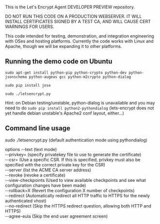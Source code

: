 This is the Let's Encrypt Agent DEVELOPER PREVIEW repository.

DO NOT RUN THIS CODE ON A PRODUCTION WEBSERVER.  IT WILL INSTALL CERTIFICATES SIGNED BY A TEST CA, AND WILL CAUSE CERT WARNINGS FOR USERS.

This code intended for testing, demonstration, and integration engineering
with OSes and hosting platforms.  Currently the code works with Linux and
Apache, though we will be expanding it to other platforms.

## Running the demo code on Ubuntu 

`sudo apt-get install python-pip python-crypto python-dev python-jsonschema python-augeas gcc python-m2crypto python-dialog` 

`sudo pip install jose`

`sudo ./letsencrypt.py`

Hint: on Debian testing/unstable, python-dialog is unavailable and you may
need to do `sudo pip install python2-pythondialog` (lets-encrypt does not yet
handle debian unstable's Apache2 conf layout, either...)


## Command line usage


sudo ./letsencrypt.py  (default authentication mode using pythondialog)
                                                   
options --text (text mode)                              
--privkey= (specify privatekey file to use to generate the certificate)            
--csr= (Use a specific CSR. If this is specified, privkey must also be             
specified with the correct private key for the CSR)                                
--server (list the ACME CA server address)                       
--revoke (revoke a certificate)                                                    
--view-checkpoints (Used to view available checkpoints and see what                
configuration changes have been made)                                              
--rollback=X (Revert the configuration X number of checkpoints)                    
--redirect (Automatically redirect all HTTP traffic to HTTPS for the newly         
authenticated vhost)                                                               
--no-redirect (Skip the HTTPS redirect question, allowing both HTTP and            
HTTPS)                                                                             
--agree-eula (Skip the end user agreement screen)

